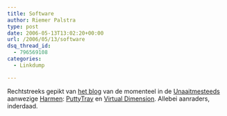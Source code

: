 ```yaml
---
title: Software
author: Riemer Palstra
type: post
date: 2006-05-13T13:02:20+00:00
url: /2006/05/13/software
dsq_thread_id:
  - 796569108
categories:
  - Linkdump

---
```

Rechtstreeks gepikt van [het blog][1] van de momenteel in de [Unaaitmesteeds][2] aanwezige [Harmen][3]: [PuttyTray][4] en [Virtual Dimension][5]. Allebei aanraders, inderdaad.

 [1]: http://yadayadayada.nl/
 [2]: http://gallery.murf.nl/main.php?g2_view=core.ShowItem&g2_itemId=8005
 [3]: http://murf.nl/
 [4]: http://www.xs4all.nl/~whaa/putty/
 [5]: http://virt-dimension.sourceforge.net/